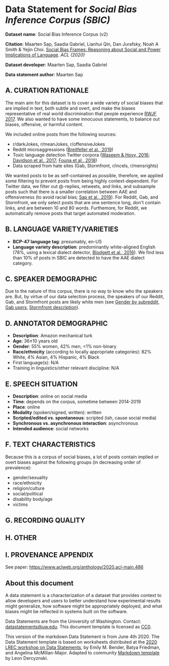 # Data Statement for _Social Bias Inference Corpus (SBIC)_


**Dataset name**: Social Bias Inference Corpus (v2)

**Citation**: Maarten Sap, Saadia Gabriel, Lianhui Qin, Dan Jurafsky, Noah A Smith & Yejin Choi. [Social Bias Frames: Reasoning about Social and Power Implications of Language](https://homes.cs.washington.edu/~msap/pdfs/sap2020socialbiasframes.pdf). _ACL (2020)_ 

**Dataset developer**: Maarten Sap, Saadia Gabriel

**Data statement author**: Maarten Sap

## A. CURATION RATIONALE 
The main aim for this dataset is to cover a wide variety of social biases that are implied in text, both subtle and overt, and make the biases representative of real world discrimination that people experience [RWJF 2017](https://web.archive.org/web/20200620105955/https://www.rwjf.org/en/library/research/2017/10/discrimination-in-america--experiences-and-views.html). We also wanted to have some innocuous statements, to balance out biases, offensive, or harmful content.

We included online posts from the following sources:
- r/darkJokes, r/meanJokes, r/offensiveJokes
- Reddit microaggressions ([Breitfeller et al., 2019](https://www.aclweb.org/anthology/D19-1176/))
- Toxic language detection Twitter corpora ([Waseem & Hovy, 2016](https://www.aclweb.org/anthology/N16-2013/); [Davidson et al., 2017](https://www.aaai.org/ocs/index.php/ICWSM/ICWSM17/paper/viewPaper/15665); [Founa et al., 2018](https://www.aaai.org/ocs/index.php/ICWSM/ICWSM18/paper/viewPaper/17909))
- Data scraped from hate sites (Gab, Stormfront, r/incels, r/mensrights)

We wanted posts to be as self-contained as possible, therefore, we applied some filtering to prevent posts from being highly context-dependent. For Twitter data, we filter out @-replies, retweets, and links, and subsample posts such that there is a smaller correlation between AAE and offensiveness (to avoid racial bias; [Sap et al., 2019](https://www.aclweb.org/anthology/P19-1163/)). For Reddit, Gab, and Stormfront, we only select posts that are one sentence long, don't contain links, and are between 10 and 80 words. Furthemore, for Reddit, we automatically remove posts that target automated moderation. 


## B. LANGUAGE VARIETY/VARIETIES


* **BCP-47 language tag**: presumably, en-US
* **Language variety description**: predominantly white-aligned English (78%, using a lexical dialect detector, [Blodgett et al., 2016](https://www.aclweb.org/anthology/D16-1120)). We find less than 10% of posts in SBIC are detected to have the AAE dialect category.

## C. SPEAKER DEMOGRAPHIC
Due to the nature of this corpus, there is no way to know who the speakers are. But, by virtue of our data selection process, the speakers of our Reddit, Gab, and Stormfront posts are likely white men (see [Gender by subreddit](http://bburky.com/subredditgenderratios/), [Gab users](https://en.wikipedia.org/wiki/Gab_(social_network)#cite_note-insidetheright-22), [Stormfront description](https://en.wikipedia.org/wiki/Stormfront_(website))).

## D. ANNOTATOR DEMOGRAPHIC

* **Description**: Amazon mechanical turk
* **Age**: 36±10 years old
* **Gender**: 55% women, 42% men, <1% non-binary
* **Race/ethnicity** (according to locally appropriate categories): 82% White, 4% Asian, 4% Hispanic, 4% Black
* First language(s): N/A
* Training in linguistics/other relevant discipline: N/A


## E. SPEECH SITUATION


* **Description**: online on social media
* **Time**: depends on the corpus, sometime between 2014-2019
* **Place**: online
* **Modality** (spoken/signed, written): written
* **Scripted/edited vs. spontaneous**: scripted (ish, cause social media)
* **Synchronous vs. asynchronous interaction**: asynchronous
* **Intended audience**: social networks

## F. TEXT CHARACTERISTICS
Because this is a corpus of social biases, a lot of posts contain implied or overt biases against the following groups (in decreasing order of prevalence):
- gender/sexuality
- race/ethnicity
- religion/culture
- social/political
- disability body/age
- victims

## G. RECORDING QUALITY

## H. OTHER

## I. PROVENANCE APPENDIX
See paper: https://www.aclweb.org/anthology/2020.acl-main.486
## About this document

A data statement is a characterization of a dataset that provides context to allow developers and users to better understand how experimental results might generalize, how software might be appropriately deployed, and what biases might be reflected in systems built on the software.

Data Statements are from the University of Washington. Contact: [datastatements@uw.edu](mailto:datastatements@uw.edu). This document template is licensed as [CC0](https://creativecommons.org/share-your-work/public-domain/cc0/).

This version of the markdown Data Statement is from June 4th 2020. The Data Statement template is based on worksheets distributed at the [2020 LREC workshop on Data Statements](https://sites.google.com/uw.edu/data-statements-for-nlp/), by Emily M. Bender, Batya Friedman, and Angelina McMillan-Major. Adapted to community [Markdown template](https://gist.github.com/leondz/b3a53bb807a301424e3762787a04a5da) by Leon Dercyznski.